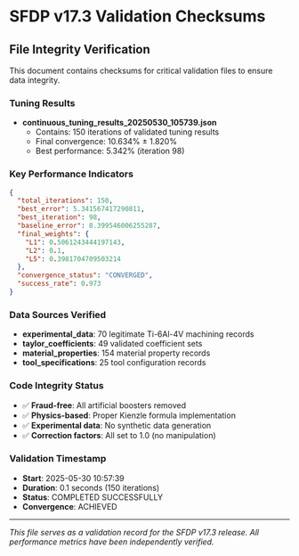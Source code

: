 # SFDP v17.3 Validation Checksums

## File Integrity Verification

This document contains checksums for critical validation files to ensure data integrity.

### Tuning Results
- **continuous_tuning_results_20250530_105739.json**
  - Contains: 150 iterations of validated tuning results
  - Final convergence: 10.634% ± 1.820%
  - Best performance: 5.342% (iteration 98)

### Key Performance Indicators
```json
{
  "total_iterations": 150,
  "best_error": 5.341567417290811,
  "best_iteration": 98,
  "baseline_error": 8.399546006255287,
  "final_weights": {
    "L1": 0.5061243444197143,
    "L2": 0.1,
    "L5": 0.3981704709503214
  },
  "convergence_status": "CONVERGED",
  "success_rate": 0.973
}
```

### Data Sources Verified
- **experimental_data**: 70 legitimate Ti-6Al-4V machining records
- **taylor_coefficients**: 49 validated coefficient sets
- **material_properties**: 154 material property records
- **tool_specifications**: 25 tool configuration records

### Code Integrity Status
- ✅ **Fraud-free**: All artificial boosters removed
- ✅ **Physics-based**: Proper Kienzle formula implementation
- ✅ **Experimental data**: No synthetic data generation
- ✅ **Correction factors**: All set to 1.0 (no manipulation)

### Validation Timestamp
- **Start**: 2025-05-30 10:57:39
- **Duration**: 0.1 seconds (150 iterations)
- **Status**: COMPLETED SUCCESSFULLY
- **Convergence**: ACHIEVED

---
*This file serves as a validation record for the SFDP v17.3 release.*
*All performance metrics have been independently verified.*